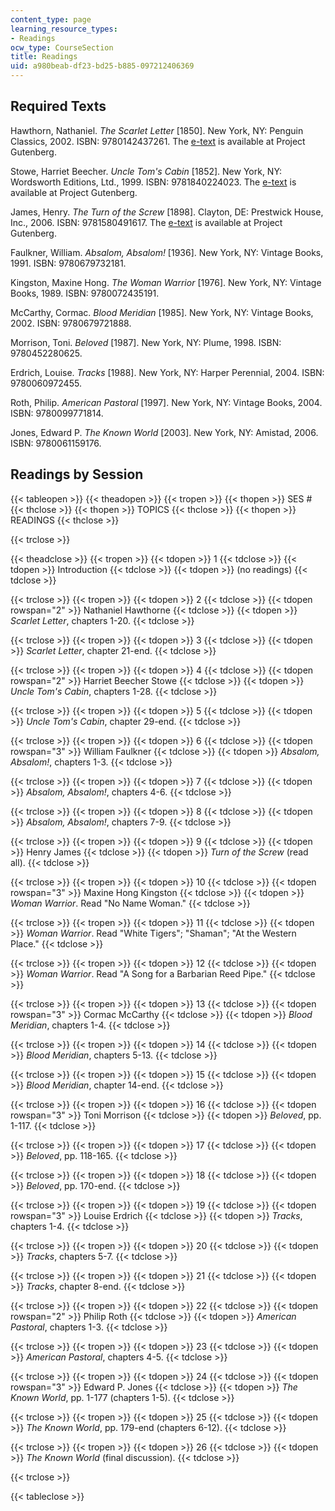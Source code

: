```yaml
---
content_type: page
learning_resource_types:
- Readings
ocw_type: CourseSection
title: Readings
uid: a980beab-df23-bd25-b885-097212406369
---
```


Required Texts
--------------

Hawthorn, Nathaniel. _The Scarlet Letter_ \[1850\]. New York, NY: Penguin Classics, 2002. ISBN: 9780142437261. The [e-text](http://www.gutenberg.org/etext/33) is available at Project Gutenberg.

Stowe, Harriet Beecher. _Uncle Tom's Cabin_ \[1852\]. New York, NY: Wordsworth Editions, Ltd., 1999. ISBN: 9781840224023. The [e-text](http://www.gutenberg.org/etext/203) is available at Project Gutenberg.

James, Henry. _The Turn of the Screw_ \[1898\]. Clayton, DE: Prestwick House, Inc., 2006. ISBN: 9781580491617. The [e-text](http://www.gutenberg.org/etext/209) is available at Project Gutenberg.

Faulkner, William. _Absalom, Absalom!_ \[1936\]. New York, NY: Vintage Books, 1991. ISBN: 9780679732181.

Kingston, Maxine Hong. _The Woman Warrior_ \[1976\]. New York, NY: Vintage Books, 1989. ISBN: 9780072435191.

McCarthy, Cormac. _Blood Meridian_ \[1985\]. New York, NY: Vintage Books, 2002. ISBN: 9780679721888.

Morrison, Toni. _Beloved_ \[1987\]. New York, NY: Plume, 1998. ISBN: 9780452280625.

Erdrich, Louise. _Tracks_ \[1988\]. New York, NY: Harper Perennial, 2004. ISBN: 9780060972455.

Roth, Philip. _American Pastoral_ \[1997\]. New York, NY: Vintage Books, 2004. ISBN: 9780099771814.

Jones, Edward P. _The Known World_ \[2003\]. New York, NY: Amistad, 2006. ISBN: 9780061159176.

Readings by Session
-------------------

{{< tableopen >}}
{{< theadopen >}}
{{< tropen >}}
{{< thopen >}}
SES #
{{< thclose >}}
{{< thopen >}}
TOPICS
{{< thclose >}}
{{< thopen >}}
READINGS
{{< thclose >}}

{{< trclose >}}

{{< theadclose >}}
{{< tropen >}}
{{< tdopen >}}
1
{{< tdclose >}}
{{< tdopen >}}
Introduction
{{< tdclose >}}
{{< tdopen >}}
(no readings)
{{< tdclose >}}

{{< trclose >}}
{{< tropen >}}
{{< tdopen >}}
2
{{< tdclose >}}
{{< tdopen rowspan="2" >}}
Nathaniel Hawthorne
{{< tdclose >}}
{{< tdopen >}}
_Scarlet Letter_, chapters 1-20.
{{< tdclose >}}

{{< trclose >}}
{{< tropen >}}
{{< tdopen >}}
3
{{< tdclose >}}
{{< tdopen >}}
_Scarlet Letter_, chapter 21-end.
{{< tdclose >}}

{{< trclose >}}
{{< tropen >}}
{{< tdopen >}}
4
{{< tdclose >}}
{{< tdopen rowspan="2" >}}
Harriet Beecher Stowe
{{< tdclose >}}
{{< tdopen >}}
_Uncle Tom's Cabin_, chapters 1-28.
{{< tdclose >}}

{{< trclose >}}
{{< tropen >}}
{{< tdopen >}}
5
{{< tdclose >}}
{{< tdopen >}}
_Uncle Tom's Cabin_, chapter 29-end.
{{< tdclose >}}

{{< trclose >}}
{{< tropen >}}
{{< tdopen >}}
6
{{< tdclose >}}
{{< tdopen rowspan="3" >}}
William Faulkner
{{< tdclose >}}
{{< tdopen >}}
_Absalom, Absalom!_, chapters 1-3.
{{< tdclose >}}

{{< trclose >}}
{{< tropen >}}
{{< tdopen >}}
7
{{< tdclose >}}
{{< tdopen >}}
_Absalom, Absalom!_, chapters 4-6.
{{< tdclose >}}

{{< trclose >}}
{{< tropen >}}
{{< tdopen >}}
8
{{< tdclose >}}
{{< tdopen >}}
_Absalom, Absalom!_, chapters 7-9.
{{< tdclose >}}

{{< trclose >}}
{{< tropen >}}
{{< tdopen >}}
9
{{< tdclose >}}
{{< tdopen >}}
Henry James
{{< tdclose >}}
{{< tdopen >}}
_Turn of the Screw_ (read all).
{{< tdclose >}}

{{< trclose >}}
{{< tropen >}}
{{< tdopen >}}
10
{{< tdclose >}}
{{< tdopen rowspan="3" >}}
Maxine Hong Kingston
{{< tdclose >}}
{{< tdopen >}}
_Woman Warrior_. Read "No Name Woman."
{{< tdclose >}}

{{< trclose >}}
{{< tropen >}}
{{< tdopen >}}
11
{{< tdclose >}}
{{< tdopen >}}
_Woman Warrior_. Read "White Tigers"; "Shaman"; "At the Western Place."
{{< tdclose >}}

{{< trclose >}}
{{< tropen >}}
{{< tdopen >}}
12
{{< tdclose >}}
{{< tdopen >}}
_Woman Warrior_. Read "A Song for a Barbarian Reed Pipe."
{{< tdclose >}}

{{< trclose >}}
{{< tropen >}}
{{< tdopen >}}
13
{{< tdclose >}}
{{< tdopen rowspan="3" >}}
Cormac McCarthy
{{< tdclose >}}
{{< tdopen >}}
_Blood Meridian_, chapters 1-4.
{{< tdclose >}}

{{< trclose >}}
{{< tropen >}}
{{< tdopen >}}
14
{{< tdclose >}}
{{< tdopen >}}
_Blood Meridian_, chapters 5-13.
{{< tdclose >}}

{{< trclose >}}
{{< tropen >}}
{{< tdopen >}}
15
{{< tdclose >}}
{{< tdopen >}}
_Blood Meridian_, chapter 14-end.
{{< tdclose >}}

{{< trclose >}}
{{< tropen >}}
{{< tdopen >}}
16
{{< tdclose >}}
{{< tdopen rowspan="3" >}}
Toni Morrison
{{< tdclose >}}
{{< tdopen >}}
_Beloved_, pp. 1-117.
{{< tdclose >}}

{{< trclose >}}
{{< tropen >}}
{{< tdopen >}}
17
{{< tdclose >}}
{{< tdopen >}}
_Beloved_, pp. 118-165.
{{< tdclose >}}

{{< trclose >}}
{{< tropen >}}
{{< tdopen >}}
18
{{< tdclose >}}
{{< tdopen >}}
_Beloved_, pp. 170-end.
{{< tdclose >}}

{{< trclose >}}
{{< tropen >}}
{{< tdopen >}}
19
{{< tdclose >}}
{{< tdopen rowspan="3" >}}
Louise Erdrich
{{< tdclose >}}
{{< tdopen >}}
_Tracks_, chapters 1-4.
{{< tdclose >}}

{{< trclose >}}
{{< tropen >}}
{{< tdopen >}}
20
{{< tdclose >}}
{{< tdopen >}}
_Tracks_, chapters 5-7.
{{< tdclose >}}

{{< trclose >}}
{{< tropen >}}
{{< tdopen >}}
21
{{< tdclose >}}
{{< tdopen >}}
_Tracks_, chapter 8-end.
{{< tdclose >}}

{{< trclose >}}
{{< tropen >}}
{{< tdopen >}}
22
{{< tdclose >}}
{{< tdopen rowspan="2" >}}
Philip Roth
{{< tdclose >}}
{{< tdopen >}}
_American Pastoral_, chapters 1-3.
{{< tdclose >}}

{{< trclose >}}
{{< tropen >}}
{{< tdopen >}}
23
{{< tdclose >}}
{{< tdopen >}}
_American Pastoral_, chapters 4-5.
{{< tdclose >}}

{{< trclose >}}
{{< tropen >}}
{{< tdopen >}}
24
{{< tdclose >}}
{{< tdopen rowspan="3" >}}
Edward P. Jones
{{< tdclose >}}
{{< tdopen >}}
_The Known World_, pp. 1-177 (chapters 1-5).
{{< tdclose >}}

{{< trclose >}}
{{< tropen >}}
{{< tdopen >}}
25
{{< tdclose >}}
{{< tdopen >}}
_The Known World_, pp. 179-end (chapters 6-12).
{{< tdclose >}}

{{< trclose >}}
{{< tropen >}}
{{< tdopen >}}
26
{{< tdclose >}}
{{< tdopen >}}
_The Known World_ (final discussion).
{{< tdclose >}}

{{< trclose >}}

{{< tableclose >}}